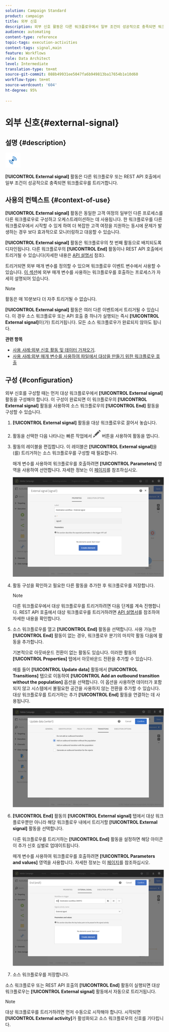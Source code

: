 ```yaml
---
solution: Campaign Standard
product: campaign
title: 외부 신호
description: 외부 신호 활동은 다른 워크플로우에서 일부 조건이 성공적으로 충족되면 워크플로우를 트리거합니다.
audience: automating
content-type: reference
topic-tags: execution-activities
context-tags: signal,main
feature: Workflows
role: Data Architect
level: Intermediate
translation-type: tm+mt
source-git-commit: 088b49931ee5047fa6b949813ba17654b1e10d60
workflow-type: tm+mt
source-wordcount: '604'
ht-degree: 95%

---
```



# 외부 신호{#external-signal}

## 설명 {#description}

![](assets/signal.png)

**[!UICONTROL External signal]** 활동은 다른 워크플로우 또는 REST API 호출에서 일부 조건이 성공적으로 충족되면 워크플로우를 트리거합니다.

## 사용의 컨텍스트 {#context-of-use}

**[!UICONTROL External signal]** 활동은 동일한 고객 여정의 일부인 다른 프로세스를 다른 워크플로우로 구성하고 오케스트레이션하는 데 사용됩니다. 한 워크플로우를 다른 워크플로우에서 시작할 수 있게 하여 더 복잡한 고객 여정을 지원하는 동시에 문제가 발생하는 경우 보다 효과적으로 모니터링하고 대응할 수 있습니다.

**[!UICONTROL External signal]** 활동은 워크플로우의 첫 번째 활동으로 배치되도록 디자인됩니다. 다른 워크플로우의 **[!UICONTROL End]** 활동이나 REST API 호출에서 트리거될 수 있습니다(자세한 내용은 [API 설명서](../../api/using/triggering-a-signal-activity.md) 참조).

트리거되면 외부 매개 변수를 정의할 수 있으며 워크플로우 이벤트 변수에서 사용할 수 있습니다. [이 섹션](../../automating/using/calling-a-workflow-with-external-parameters.md)에 외부 매개 변수를 사용하는 워크플로우를 호출하는 프로세스가 자세히 설명되어 있습니다.

>[!NOTE]
>
>활동은 매 10분보다 더 자주 트리거될 수 없습니다.

**[!UICONTROL External signal]** 활동은 여러 다른 이벤트에서 트리거될 수 있습니다. 이 경우 소스 워크플로우 또는 API 호출 중 하나가 실행되는 즉시 **[!UICONTROL External signal]**&#x200B;이(가) 트리거됩니다. 모든 소스 워크플로우가 완료되지 않아도 됩니다.

**관련 항목**

* [사용 사례:외부 신호 활동 및 데이터 가져오기](../../automating/using/external-signal-data-import.md).
* [사용 사례:외부 매개 변수를 사용하여 파일에서 대상을 만들기 위한 워크플로우 호출](../../automating/using/use-case-calling-workflow.md)

## 구성 {#configuration}

외부 신호를 구성할 때는 먼저 대상 워크플로우에서 **[!UICONTROL External signal]** 활동을 구성해야 합니다. 이 구성이 완료되면 이 워크플로우의 **[!UICONTROL External signal]** 활동을 사용하여 소스 워크플로우의 **[!UICONTROL End]** 활동을 구성할 수 있습니다.

1. **[!UICONTROL External signal]** 활동을 대상 워크플로우로 끌어서 놓습니다.
1. 활동을 선택한 다음 나타나는 빠른 작업에서 ![](assets/edit_darkgrey-24px.png) 버튼을 사용하여 활동을 엽니다.
1. 활동의 레이블을 편집합니다. 이 레이블은 **[!UICONTROL External signal]**&#x200B;을(를) 트리거하는 소스 워크플로우를 구성할 때 필요합니다.

   매개 변수를 사용하여 워크플로우를 호출하려면 **[!UICONTROL Parameters]** 영역을 사용하여 선언합니다. 자세한 정보는 이 [페이지](../../automating/using/declaring-parameters-external-signal.md)를 참조하십시오.

   ![](assets/external_signal_configuration.png)

1. 활동 구성을 확인하고 필요한 다른 활동을 추가한 후 워크플로우를 저장합니다.

   >[!NOTE]
   >
   >다른 워크플로우에서 대상 워크플로우를 트리거하려면 다음 단계를 계속 진행합니다. REST API 호출에서 대상 워크플로우를 트리거하려면 [API 설명서](../../api/using/triggering-a-signal-activity.md)를 참조하여 자세한 내용을 확인합니다.

1. 소스 워크플로우를 열고 **[!UICONTROL End]** 활동을 선택합니다. 사용 가능한 **[!UICONTROL End]** 활동이 없는 경우, 워크플로우 분기의 마지막 활동 다음에 활동을 추가합니다.

   기본적으로 아웃바운드 전환이 없는 활동도 있습니다. 이러한 활동의 **[!UICONTROL Properties]** 탭에서 아웃바운드 전환을 추가할 수 있습니다.

   예를 들어 **[!UICONTROL Update data]** 활동에서 **[!UICONTROL Transitions]** 탭으로 이동하여 **[!UICONTROL Add an outbound transition without the population]** 옵션을 선택합니다. 이 옵션을 사용하면 데이터가 포함되지 않고 시스템에서 불필요한 공간을 사용하지 않는 전환을 추가할 수 있습니다. 대상 워크플로우를 트리거하는 추가 **[!UICONTROL End]** 활동을 연결하는 데 사용됩니다.

   ![](assets/external_signal_empty_transition.png)

1. **[!UICONTROL End]** 활동의 **[!UICONTROL External signal]** 탭에서 대상 워크플로우뿐만 아니라 해당 워크플로우 내에서 트리거할 **[!UICONTROL External signal]** 활동을 선택합니다.

   다른 워크플로우를 트리거하는 **[!UICONTROL End]** 활동을 설정하면 해당 아이콘이 추가 신호 심벌로 업데이트됩니다.

   매개 변수를 사용하여 워크플로우를 호출하려면 **[!UICONTROL Parameters and values]** 영역을 사용합니다. 자세한 정보는 이 [페이지](../../automating/using/defining-parameters-calling-workflow.md)를 참조하십시오.

   ![](assets/external_signal_end.png)

1. 소스 워크플로우를 저장합니다.

소스 워크플로우 또는 REST API 호출의 **[!UICONTROL End]** 활동이 실행되면 대상 워크플로우는 **[!UICONTROL External signal]** 활동에서 자동으로 트리거됩니다.

>[!NOTE]
>
>대상 워크플로우를 트리거하려면 먼저 수동으로 시작해야 합니다. 시작되면 **[!UICONTROL External activity]**&#x200B;가 활성화되고 소스 워크플로우의 신호를 기다립니다.
